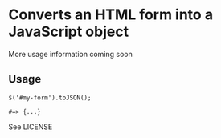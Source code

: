 # Converts an HTML form into a JavaScript object

More usage information coming soon

## Usage

    $('#my-form').toJSON();
    
    #=> {...}

See LICENSE
